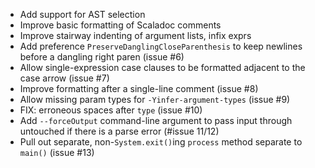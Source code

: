 * Add support for AST selection
* Improve basic formatting of Scaladoc comments
* Improve stairway indenting of argument lists, infix exprs
* Add preference `PreserveDanglingCloseParenthesis` to keep newlines before a dangling right paren (issue #6)
* Allow single-expression case clauses to be formatted adjacent to the case arrow (issue #7)
* Improve formatting after a single-line comment (issue #8)
* Allow missing param types for `-Yinfer-argument-types` (issue #9)
* FIX: erroneous spaces after `type` (issue #10)
* Add `--forceOutput` command-line argument to pass input through untouched if there is a parse error (#issue 11/12)
* Pull out separate, non-`System.exit()`ing `process` method separate to `main()` (issue #13)
